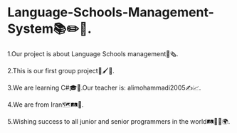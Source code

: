 # Language-Schools-Management-System📚✏️📑.

1.Our project is about Language Schools management📒🗞️.

2.This is our first group project💎🖌️👥.

3.We are learning C#🎓📒.Our teacher is: alimohammadi2005✍️📈.

4.We are from Iran🗺️🛤️🧭.

5.Wishing success to all junior and senior programmers in the world🛤️🧭✨🌍.
